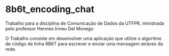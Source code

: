 # 8b6t_encoding_chat

Trabalho para a disciplina de Comunicação de Dados da UTFPR, ministrada pelo professor Hermes Irineu Del Monego

O Trabalho consiste em desenvolver uma aplicação que utilize o algoritmo de código de linha 8B6T para escrever e enviar uma mensagem atráves da rede.
